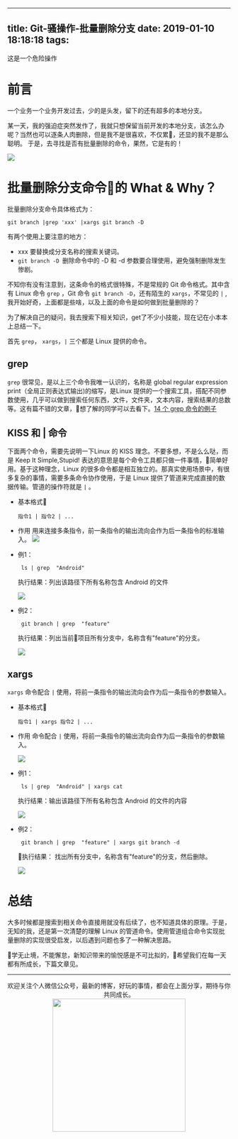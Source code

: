 
---
title: Git-骚操作-批量删除分支
date: 2019-01-10 18:18:18
tags:
---

这是一个危险操作
<!--more-->

# 前言

一个业务一个业务开发过去，少的是头发，留下的还有超多的本地分支。


某一天，我的强迫症突然发作了，我就只想保留当前开发的本地分支，该怎么办呢？当然也可以逐条人肉删除，但是我不是很喜欢，不仅累，还显的我不是那么聪明。
于是，去寻找是否有批量删除的命令，果然，它是有的！

![](https://raw.githubusercontent.com/DRPrincess/BlogImages/master/qiniu3a89e89b155c76c2aa5fefc84bf72bc0.png)

# 批量删除分支命令的 What & Why？

批量删除分支命令具体格式为：

```
git branch |grep 'xxx' |xargs git branch -D

```

有两个使用上要注意的地方：
-  xxx 要替换成分支名称的搜索关键词。
- `git branch -D `删除命令中的 -D 和 -d 参数要合理使用，避免强制删除发生惨剧。

不知你有没有注意到，这条命令的格式很特殊，不是常规的 Git 命令格式。其中含有 Linux 命令 `grep` ，Git 命令 `git branch -D`，还有陌生的 `xargs`，不常见的 `|` ,我开始好奇，上面都是些啥，以及上面的命令是如何做到批量删除的？


为了解决自己的疑问，我去搜索下相关知识，get了不少小技能，现在记在小本本上总结一下。

首先 `grep`， `xargs`，`|` 三个都是 Linux 提供的命令。


## grep

`grep` 很常见，是以上三个命令我唯一认识的，名称是 global regular expression print（全局正则表达式输出)的缩写，是Linux 提供的一个搜索工具，搭配不同参数使用，几乎可以做到搜索任何东西，文件，文件夹，文本内容，搜索结果的总数等。这有篇不错的文章，想了解的同学可以去看下。[14 个 grep 命令的例子](https://linux.cn/article-5453-1.html)


## KISS 和 | 命令

下面两个命令，需要先说明一下Linux 的 KISS 理念。不要多想，不是么么哒，而是 Keep It Simple,Stupid! 表达的意思是每个命令工具都只做一件事情，简单好用。基于这种理念，Linux 的很多命令都是相互独立的。那真实使用场景中，有很多复杂的事情，需要多条命令协作使用，于是 Linux 提供了管道来完成直接的数据传输。管道的操作符就是 `|` 。

- 基本格式
    ```
    指令1 | 指令2 | ...
    ```

- 作用
    用来连接多条指令，前一条指令的输出流向会作为后一条指令的标准输入。
    ![](https://raw.githubusercontent.com/DRPrincess/BlogImages/master/qiniu4474395d01f283e49560a41805ca1d3e.png)

- 例1：


    ```
     ls | grep  "Android"

    ```

    执行结果：列出该路径下所有名称包含 Android 的文件

    ![](https://raw.githubusercontent.com/DRPrincess/BlogImages/master/qiniub68142785f8d8eb5fefa6faf665a1e8f.png)


- 例2：

    ```
     git branch | grep  "feature"

    ```

    执行结果：列出当前项目所有分支中，名称含有"feature"的分支。

    ![](https://raw.githubusercontent.com/DRPrincess/BlogImages/master/qiniua52278ed8e724454ba8f2b993e5de176.png)

## xargs

`xargs` 命令配合 `|` 使用，将前一条指令的输出流向会作为后一条指令的参数输入。
- 基本格式
    ```
    指令1 | xargs 指令2 | ...
    ```

- 作用
    命令配合 `|` 使用，将前一条指令的输出流向会作为后一条指令的参数输入。


    ![](https://raw.githubusercontent.com/DRPrincess/BlogImages/master/qiniuda7a758287c697b6c3f0d2a889e6467b.png)


- 例1：

    ```
     ls | grep  "Android" | xargs cat

    ```
    执行结果：输出该路径下所有名称包含 Android 的文件的内容

    ![](https://raw.githubusercontent.com/DRPrincess/BlogImages/master/qiniu249585820abf8f3e747cc81a45558f43.png)

- 例2：

    ```
     git branch | grep  "feature" | xargs git branch -d

    ```
    执行结果： 找出所有分支中，名称含有"feature"的分支，然后删除。

    ![](https://raw.githubusercontent.com/DRPrincess/BlogImages/master/qiniu7eb38a2aaac5727d43e47a558b66864f.png)

# 总结

大多时候都是搜索到相关命令直接用就没有后续了，也不知道具体的原理。于是，无知的我，还是第一次清楚的理解 Linux 的管道命令。使用管道组合命令实现批量删除的实现很受启发，以后遇到问题也多了一种解决思路。

学无止境，不能懈怠，新知识带来的愉悦感是不可比拟的，希望我们在每一天都有所成长，下篇文章见。

---


<div align=center>
欢迎关注个人微信公众号，最新的博客，好玩的事情，都会在上面分享，期待与你共同成长。
<div align=center>
<img src="https://raw.githubusercontent.com/DRPrincess/BlogImages/master/qiniuqrcode_300.png" width = "300" height = "300" />
